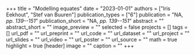 +++
title = "Modelling equates"
date = "2023-01-01"
authors = ["Iris Eekhout", "Stef van Buuren"]
publication_types = ["6"]
publication = "NA, _pp. 139--151_"
publication_short = "NA, _pp. 139--151_"
abstract = ""
abstract_short = ""
image_preview = ""
selected = false
projects = []
tags = []
url_pdf = ""
url_preprint = ""
url_code = ""
url_dataset = ""
url_project = ""
url_slides = ""
url_video = ""
url_poster = ""
url_source = ""
math = true
highlight = true
[header]
image = ""
caption = ""
+++
